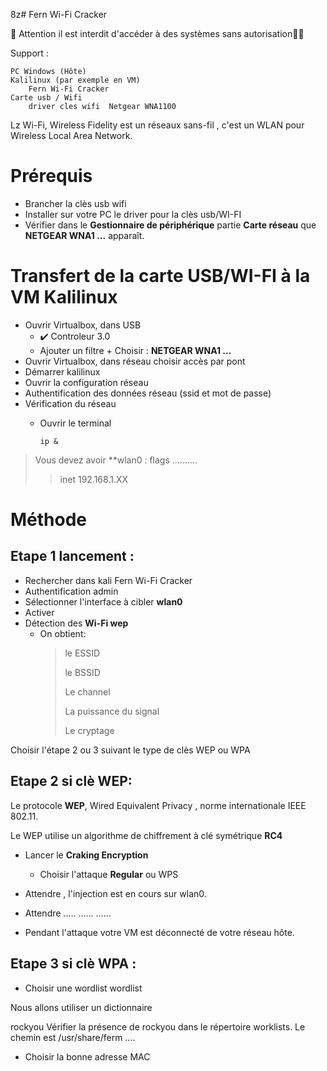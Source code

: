 8z#  Fern Wi-Fi Cracker

🚩 Attention il est interdit d'accéder à des systèmes sans autorisation🏴‍☠️

Support :

    PC Windows (Hôte)
    Kalilinux (par exemple en VM)
        Fern Wi-Fi Cracker
    Carte usb / Wifi
        driver cles wifi  Netgear WNA1100

Lz Wi-Fi, Wireless Fidelity est un réseaux sans-fil , c'est un WLAN pour Wireless Local Area Network.

# Prérequis
* Brancher la clès usb wifi
* Installer sur votre PC le driver pour la clès usb/WI-FI
* Vérifier dans le **Gestionnaire de périphérique** partie **Carte réseau** que **NETGEAR WNA1 ...** apparaît.

# Transfert de la carte USB/WI-FI à la VM Kalilinux
* Ouvrir Virtualbox, dans USB
    * ✔️ Controleur 3.0
    * Ajouter un filtre +
        Choisir :  **NETGEAR WNA1 ...** 
* Ouvrir Virtualbox, dans réseau choisir accès par pont
* Démarrer kalilinux
* Ouvrir la configuration réseau
* Authentification des données réseau (ssid et mot de passe)
* Vérification du réseau
    * Ouvrir le terminal

          ip &
> Vous devez avoir **wlan0 : flags ..........
> 
> > inet 192.168.1.XX

  # Méthode

## Etape 1 lancement :
* Rechercher dans kali Fern Wi-Fi Cracker
* Authentification admin
* Sélectionner l'interface à cibler **wlan0**
* Activer
* Détection des **Wi-Fi wep**
    * On obtient:
        > le ESSID
        >
        > le BSSID
        >
        > Le channel
        >
        > La puissance du signal
        >
        > Le cryptage 

Choisir l'étape 2 ou 3 suivant le type de clès WEP ou WPA


## Etape 2 si clè WEP:

Le protocole **WEP**, Wired Equivalent Privacy , norme internationale IEEE 802.11.

Le WEP utilise un algorithme de chiffrement à clé symétrique **RC4**
        
            
* Lancer le **Craking Encryption**

    * Choisir l'attaque **Regular** ou WPS

* Attendre , l'injection est en cours sur wlan0.

* Attendre ..... ...... ......

* Pendant l'attaque votre VM est déconnecté de votre réseau hôte.
  

## Etape 3 si clè WPA :

* Choisir une wordlist
wordlist
 
Nous allons utiliser un dictionnaire

rockyou
Vérifier la présence de rockyou dans le répertoire worklists. Le chemin est /usr/share/ferm ....

* Choisir la bonne adresse MAC
